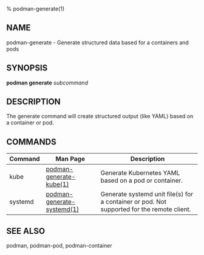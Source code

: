 % podman-generate(1)

## NAME
podman\-generate - Generate structured data based for a containers and pods

## SYNOPSIS
**podman generate** *subcommand*

## DESCRIPTION
The generate command will create structured output (like YAML) based on a container or pod.

## COMMANDS

| Command | Man Page                                                   | Description                                                                         |
|---------|------------------------------------------------------------|-------------------------------------------------------------------------------------|
| kube    | [podman-generate-kube(1)](podman-generate-kube.1.md)       | Generate Kubernetes YAML based on a pod or container.                               |
| systemd | [podman-generate-systemd(1)](podman-generate-systemd.1.md) | Generate systemd unit file(s) for a container or pod. Not supported for the remote client. |


## SEE ALSO
podman, podman-pod, podman-container
